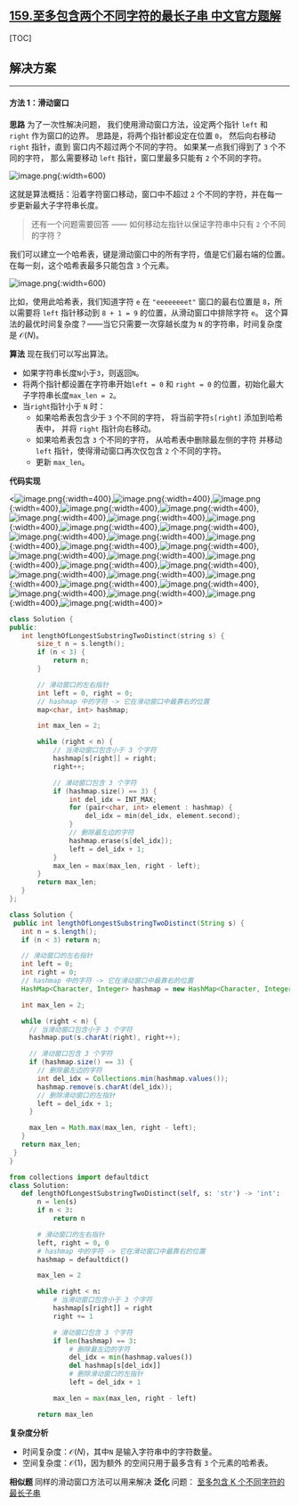 ## [159.至多包含两个不同字符的最长子串 中文官方题解](https://leetcode.cn/problems/longest-substring-with-at-most-two-distinct-characters/solutions/100000/zhi-duo-bao-han-liang-ge-bu-tong-zi-fu-d-dqii)
[TOC]

 ## 解决方案

---

 #### 方法 1：滑动窗口

 **思路**
 为了一次性解决问题， 我们使用滑动窗口方法，设定两个指针 `left` 和 `right` 作为窗口的边界。
 思路是，将两个指针都设定在位置 `0`， 然后向右移动 `right` 指针，直到 窗口内不超过两个不同的字符。 如果某一点我们得到了 `3` 个不同的字符， 那么需要移动 `left` 指针，窗口里最多只能有 `2` 个不同的字符。

 ![image.png](https://pic.leetcode.cn/1691999851-LpXfnv-image.png){:width=600}

这就是算法概括：沿着字符窗口移动，窗口中不超过 `2` 个不同的字符，并在每一步更新最大子字符串长度。
 > 还有一个问题需要回答 —— 如何移动左指针以保证字符串中只有 `2` 个不同的字符？

 我们可以建立一个哈希表，键是滑动窗口中的所有字符，值是它们最右端的位置。在每一刻，这个哈希表最多只能包含 `3` 个元素。

 ![image.png](https://pic.leetcode.cn/1691999973-jMlnpv-image.png){:width=600}

 比如，使用此哈希表，我们知道字符 `e` 在 `"eeeeeeeet"` 窗口的最右位置是 `8`，所以需要将 `left` 指针移动到 `8 + 1 = 9` 的位置，从滑动窗口中排除字符 `e`。
 这个算法的最优时间复杂度？——当它只需要一次穿越长度为 `N` 的字符串，时间复杂度是 $\mathcal{O}(N)$。

 **算法**
 现在我们可以写出算法。

 - 如果字符串长度`N`小于`3`，则返回`N`。 
 -  将两个指针都设置在字符串开始`left = 0` 和 `right = 0` 的位置，初始化最大子字符串长度`max_len = 2`。 
 -  当`right`指针小于 `N` 时：  
    * 如果哈希表包含少于 `3` 个不同的字符， 将当前字符`s[right]` 添加到哈希表中， 并将 `right` 指针向右移动。  
    *  如果哈希表包含 `3` 个不同的字符， 从哈希表中删除最左侧的字符 并移动 `left` 指针，使得滑动窗口再次仅包含 `2` 个不同的字符。  
    *  更新 `max_len`。

**代码实现**

 <![image.png](https://pic.leetcode.cn/1692002034-xiKyRd-image.png){:width=400},![image.png](https://pic.leetcode.cn/1692002037-etmJPM-image.png){:width=400},![image.png](https://pic.leetcode.cn/1692002040-LhXyDh-image.png){:width=400},![image.png](https://pic.leetcode.cn/1692002042-ppVTkS-image.png){:width=400},![image.png](https://pic.leetcode.cn/1692002046-fexiHh-image.png){:width=400},![image.png](https://pic.leetcode.cn/1692002049-RmjWSX-image.png){:width=400},![image.png](https://pic.leetcode.cn/1692002051-VlnjDv-image.png){:width=400},![image.png](https://pic.leetcode.cn/1692002054-zAknoB-image.png){:width=400},![image.png](https://pic.leetcode.cn/1692002057-twsJfC-image.png){:width=400},![image.png](https://pic.leetcode.cn/1692002061-TPeQkU-image.png){:width=400},![image.png](https://pic.leetcode.cn/1692002064-NkfrmJ-image.png){:width=400},![image.png](https://pic.leetcode.cn/1692002067-YLhezS-image.png){:width=400},![image.png](https://pic.leetcode.cn/1692002070-vHyuSY-image.png){:width=400},![image.png](https://pic.leetcode.cn/1692002073-GRMGDr-image.png){:width=400},![image.png](https://pic.leetcode.cn/1692002076-OezKuP-image.png){:width=400},![image.png](https://pic.leetcode.cn/1692002078-MaBqWW-image.png){:width=400},![image.png](https://pic.leetcode.cn/1692002082-heCwHl-image.png){:width=400},![image.png](https://pic.leetcode.cn/1692002085-WgPSxL-image.png){:width=400},![image.png](https://pic.leetcode.cn/1692002088-ImdOOF-image.png){:width=400},![image.png](https://pic.leetcode.cn/1692002091-DdhtuS-image.png){:width=400},![image.png](https://pic.leetcode.cn/1692002094-ecqfHN-image.png){:width=400},![image.png](https://pic.leetcode.cn/1692002097-tIwLSj-image.png){:width=400},![image.png](https://pic.leetcode.cn/1692002100-RKcCaD-image.png){:width=400},![image.png](https://pic.leetcode.cn/1692002103-AiapEF-image.png){:width=400},![image.png](https://pic.leetcode.cn/1692002108-DfLHXg-image.png){:width=400},![image.png](https://pic.leetcode.cn/1692002111-CykZxL-image.png){:width=400},![image.png](https://pic.leetcode.cn/1692002114-abMaWE-image.png){:width=400},![image.png](https://pic.leetcode.cn/1692002117-PacZrD-image.png){:width=400},![image.png](https://pic.leetcode.cn/1692002121-cZIvPX-image.png){:width=400}>

 ```C++ [slu]
 class Solution {
public:
    int lengthOfLongestSubstringTwoDistinct(string s) {
        size_t n = s.length();
        if (n < 3) {
            return n;
        }

        // 滑动窗口的左右指针
        int left = 0, right = 0;
        // hashmap 中的字符 -> 它在滑动窗口中最靠右的位置
        map<char, int> hashmap;

        int max_len = 2;

        while (right < n) {
            // 当滑动窗口包含小于 3 个字符
            hashmap[s[right]] = right;
            right++;

            // 滑动窗口包含 3 个字符
            if (hashmap.size() == 3) {
                int del_idx = INT_MAX;
                for (pair<char, int> element : hashmap) {
                    del_idx = min(del_idx, element.second);
                }
                // 删除最左边的字符
                hashmap.erase(s[del_idx]);
                left = del_idx + 1;
            }
            max_len = max(max_len, right - left);
        }
        return max_len;
    }
};
 ```

 ```Java [slu]
 class Solution {
  public int lengthOfLongestSubstringTwoDistinct(String s) {
    int n = s.length();
    if (n < 3) return n;

    // 滑动窗口的左右指针
    int left = 0;
    int right = 0;
    // hashmap 中的字符 -> 它在滑动窗口中最靠右的位置
    HashMap<Character, Integer> hashmap = new HashMap<Character, Integer>();

    int max_len = 2;

    while (right < n) {
      // 当滑动窗口包含小于 3 个字符
      hashmap.put(s.charAt(right), right++);

      // 滑动窗口包含 3 个字符
      if (hashmap.size() == 3) {
        // 删除最左边的字符
        int del_idx = Collections.min(hashmap.values());
        hashmap.remove(s.charAt(del_idx));
        // 删除滑动窗口的左指针
        left = del_idx + 1;
      }

      max_len = Math.max(max_len, right - left);
    }
    return max_len;
  }
}
 ```

 ```Python [slu]
 from collections import defaultdict
class Solution:
    def lengthOfLongestSubstringTwoDistinct(self, s: 'str') -> 'int':
        n = len(s)
        if n < 3:
            return n

        # 滑动窗口的左右指针
        left, right = 0, 0
        # hashmap 中的字符 -> 它在滑动窗口中最靠右的位置
        hashmap = defaultdict()

        max_len = 2

        while right < n:
            # 当滑动窗口包含小于 3 个字符
            hashmap[s[right]] = right
            right += 1

            # 滑动窗口包含 3 个字符
            if len(hashmap) == 3:
                # 删除最左边的字符
                del_idx = min(hashmap.values())
                del hashmap[s[del_idx]]
                # 删除滑动窗口的左指针
                left = del_idx + 1

            max_len = max(max_len, right - left)

        return max_len
 ```

 **复杂度分析**

 * 时间复杂度：$\mathcal{O}(N)$，其中`N` 是输入字符串中的字符数量。
 * 空间复杂度：$\mathcal{O}(1)$，因为额外 的空间只用于最多含有 `3` 个元素的哈希表。

**相似题**
 同样的滑动窗口方法可以用来解决 **泛化** 问题：
 [至多包含 K 个不同字符的最长子串](https://leetcode.cn/problems/longest-substring-with-at-most-k-distinct-characters/)